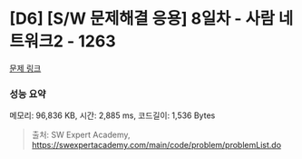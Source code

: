 # [D6] [S/W 문제해결 응용] 8일차 - 사람 네트워크2 - 1263 

[문제 링크](https://swexpertacademy.com/main/code/problem/problemDetail.do?contestProbId=AV18P2B6Iu8CFAZN) 

### 성능 요약

메모리: 96,836 KB, 시간: 2,885 ms, 코드길이: 1,536 Bytes



> 출처: SW Expert Academy, https://swexpertacademy.com/main/code/problem/problemList.do
